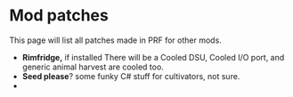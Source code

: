 # Mod patches
This page will list all patches made in PRF for other mods.

- **Rimfridge,** if installed There will be a Cooled DSU, Cooled I/O port, and generic animal harvest are cooled too.
- **Seed please**? some funky C# stuff for cultivators, not sure.
-